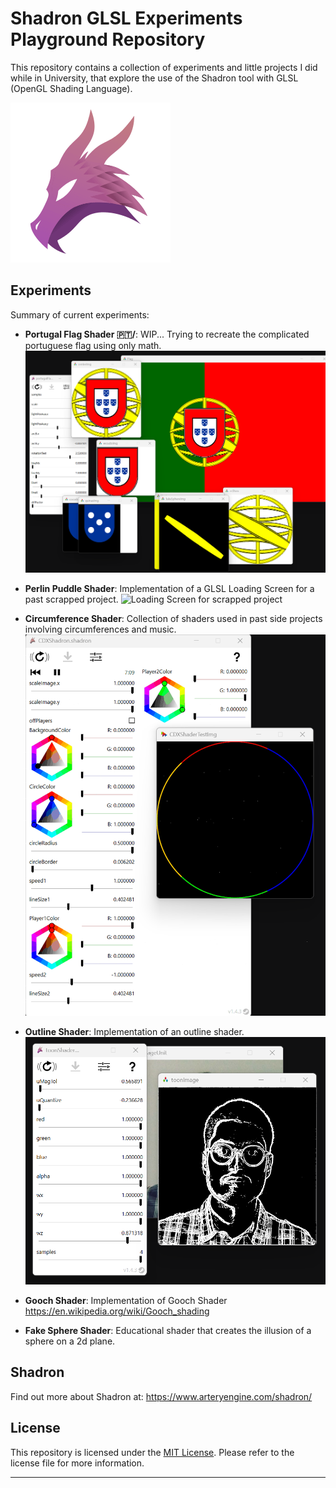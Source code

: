 # Shadron GLSL Experiments Playground Repository

This repository contains a collection of experiments and little projects I did while in University, that explore the use of the Shadron tool with GLSL (OpenGL Shading Language).

![Outline Shader](./_Imgs/shadron_logo.png)

## Experiments

Summary of current experiments:

- **Portugal Flag Shader 🇵🇹/**: WIP... Trying to recreate the complicated portuguese flag using only math.
![WIP Portuguese Flag Shader](./_Imgs/ShaderPortugalFlag_WIP.png)

- **Perlin Puddle Shader**: Implementation of a GLSL Loading Screen for a past scrapped project.
![Loading Screen for scrapped project](./_Imgs/LoadingScreen_Test.gif)

- **Circumference Shader**: Collection of shaders used in past side projects involving circumferences and music.
![Circumference Shader Experiments](./_Imgs/CDXShader_Test.gif)

- **Outline Shader**: Implementation of an outline shader.
![Outline Shader](./_Imgs/OutlineShader.png)

- **Gooch Shader**: Implementation of Gooch Shader https://en.wikipedia.org/wiki/Gooch_shading
- **Fake Sphere Shader**: Educational shader that creates the illusion of a sphere on a 2d plane.


## Shadron


Find out more about Shadron at: https://www.arteryengine.com/shadron/

## License

This repository is licensed under the [MIT License](LICENSE). Please refer to the license file for more information.

---